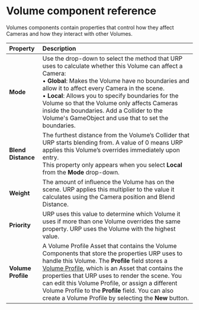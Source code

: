 # Volume component reference

Volumes components contain properties that control how they affect Cameras and how they interact with other Volumes.

| Property           | Description                                                  |
| :----------------- | :----------------------------------------------------------- |
| **Mode**           | Use the drop-down to select the method that URP uses to calculate whether this Volume can affect a Camera:<br />&#8226; **Global**: Makes the Volume have no boundaries and allow it to affect every Camera in the scene.<br />&#8226; **Local**: Allows you to specify boundaries for the Volume so that the Volume only affects Cameras inside the boundaries. Add a Collider to the Volume's GameObject and use that to set the boundaries. |
| **Blend Distance** | The furthest distance from the Volume’s Collider that URP starts blending from. A value of 0 means URP applies this Volume’s overrides immediately upon entry.<br />This property only appears when you select **Local** from the **Mode** drop-down. |
| **Weight**         | The amount of influence the Volume has on the scene. URP applies this multiplier to the value it calculates using the Camera position and Blend Distance. |
| **Priority**       | URP uses this value to determine which Volume it uses if more than one Volume overrides the same property. URP uses the Volume with the highest value. |
| **Volume Profile**        | A Volume Profile Asset that contains the Volume Components that store the properties URP uses to handle this Volume. The **Profile** field stores a [Volume Profile](Volume-Profile.md), which is an Asset that contains the properties that URP uses to render the scene. You can edit this Volume Profile, or assign a different Volume Profile to the **Profile** field. You can also create a Volume Profile by selecting the **New** button. |

